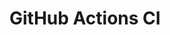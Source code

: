 # GitHub Actions CI

































































































































































































































































































































































































































































































































































































































































































































































































































